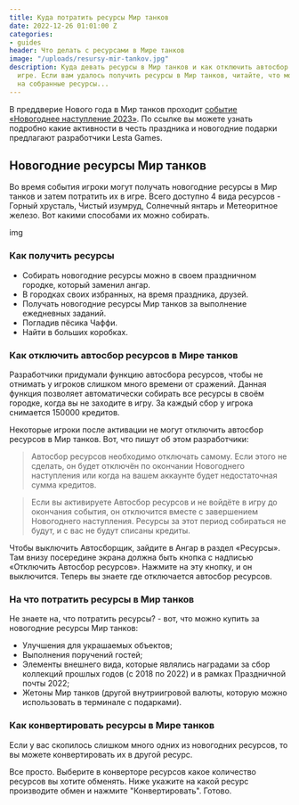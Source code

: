 ```yaml
---
title: Куда потратить ресурсы Мир танков
date: 2022-12-26 01:01:00 Z
categories:
- guides
header: Что делать с ресурсами в Мире танков
image: "/uploads/resursy-mir-tankov.jpg"
description: Куда девать ресурсы в Мир танков и как отключить автосбор ресурсов в
  игре. Если вам удалось получить ресурсы в Мир танков, читайте, что можно купить
  на собранные ресурсы...
---
```


В преддверие Нового года в Мир танков проходит [событие «Новогоднее наступление 2023»](https://protanks.ru/novoghodnieie-nastuplieniie-2023-v-mir-tankov). По ссылке вы можете узнать подробно какие активности в честь праздника и новогодние подарки предлагают разработчики Lesta Games.

## Новогодние ресурсы Мир танков

Во время события игроки могут получать новогодние ресурсы в Мир танков и затем потратить их в игре. Всего доступно 4 вида ресурсов - Горный хрусталь, Чистый изумруд, Солнечный янтарь и Метеоритное железо. Вот какими способами их можно собирать.

img

### Как получить ресурсы 

* Собирать новогодние ресурсы можно в своем праздничном городке, который заменил ангар.
* В городках своих избранных, на время праздника, друзей.
* Получать новогодние ресурсы Мир танков за выполнение ежедневных заданий.
* Погладив пёсика Чаффи.
* Найти в больших коробках.

### Как отключить автосбор ресурсов в Мире танков

Разработчики придумали функцию автосбора ресурсов, чтобы не отнимать у игроков слишком много времени от сражений. Данная функция позволяет автоматически собирать все ресурсы в своём городке, когда вы не заходите в игру. За каждый сбор у игрока снимается 150000 кредитов.

Некоторые игроки после активации не могут отключить автосбор ресурсов в Мир танков. Вот, что пишут об этом разработчики:

> Автосбор ресурсов необходимо отключать самому. Если этого не сделать, он будет отключён по окончании Новогоднего наступления или когда на вашем аккаунте будет недостаточная сумма кредитов. 

> Если вы активируете Автосбор ресурсов и не войдёте в игру до окончания события, он отключится вместе с завершением Новогоднего наступления. Ресурсы за этот период собираться не будут, и с вас не будут списаны кредиты.

Чтобы выключить Автосборщик, зайдите в Ангар в раздел «Ресурсы». Там внизу посередине экрана должна быть кнопка с надписью «Отключить Автосбор ресурсов». Нажмите на эту кнопку, и он выключится. Теперь вы знаете где отключается автосбор ресурсов.

### На что потратить ресурсы в Мир танков

Не знаете на, что потратить ресурсы? - вот, что можно купить за новогодние ресурсы Мир танков:

* Улучшения для украшаемых объектов; 
* Выполнения поручений гостей; 
* Элементы внешнего вида, которые являлись наградами за сбор коллекций прошлых годов (с 2018 по 2022) и в рамках Праздничной почты 2022; 
* Жетоны Мир танков (другой внутриигровой валюты, которую можно использовать в терминале с подарками).

### Как конвертировать ресурсы в Мире танков

Если у вас скопилось слишком много одних из новогодних ресурсов, то вы можете конвертировать их в другой ресурс.

Все просто. Выберите в конверторе ресурсов какое количество ресурсов вы хотите обменять. Ниже укажите на какой ресурс производите обмен и нажмите "Конвертировать". Готово.

